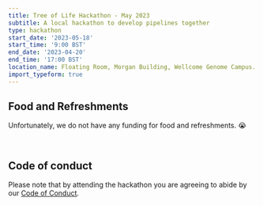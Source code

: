 ```yaml
---
title: Tree of Life Hackathon - May 2023
subtitle: A local hackathon to develop pipelines together
type: hackathon
start_date: '2023-05-18'
start_time: '9:00 BST'
end_date: '2023-04-20'
end_time: '17:00 BST'
location_name: Floating Room, Morgan Building, Wellcome Genome Campus.
import_typeform: true
---
```


## Food and Refreshments

Unfortunately, we do not have any funding for food and refreshments. :sob:

</br>

## Code of conduct

Please note that by attending the hackathon you are agreeing to abide by our [Code of Conduct](http://pipelines.tol-dev.sanger.ac.uk/code_of_conduct).
